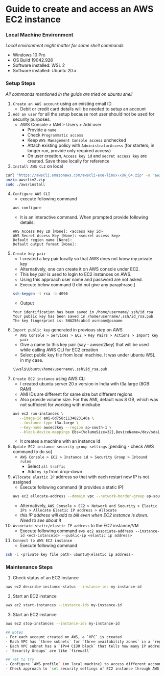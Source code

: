# Guide to create and access an AWS EC2 instance
### Local Machine Environment
*Local environment might matter for some shell commands*
   - Windows 10 Pro
   - OS Build 19042.928
   - Software installed: WSL 2
   - Software installed: Ubuntu 20.x

### Setup Steps
*All commands mentioned in the guide are tried on ubuntu shell*
1. `Create an AWS account` using an existing email ID.
   - Debit or credit card details will be needed to setup an account
2. `Add an user` for all the setup because root user should not be used for security purposes.
   - AWS Console > IAM > Users > Add user
     - Provide a `name`
     - Check `Programmatic access`
     - Keep `AWS Management Console access` unchecked
     - Attach existing policy with `AdministratorAccess` (for starters; in longer run, provide only required access)
     - On user creation, `Access key id` and `secret access key` are created. Save these locally for reference
3. `Install AWS CLI` on local
```bash 
curl "https://awscli.amazonaws.com/awscli-exe-linux-x86_64.zip" -o "awscliv2.zip"
unzip awscliv2.zip
sudo ./aws/install
```
4. `Configure AWS CLI`
   - execute following command
   ```bash
   aws configure
   ```
   - It is an interactive command. When prompted provide following details:
   ```
   AWS Access Key ID [None]: <access key id>
   AWS Secret Access Key [None]: <secret access key>
   Default region name [None]: 
   Default output format [None]:
   ```
5. `Create key pair`
   - I created a key pair locally so that AWS does not know my private key
   - Alternatively, one can create it on AWS console under EC2.
   - This key pair is used to login to EC2 instances on AWS.
   - Using this approach user name and password are not asked.
   - Execute below command (I did not give any paraphrase.)
   ```bash
   ssh-keygen -t rsa -b 4096
   ```
   - Output
   ```
   Your identification has been saved in /home/username/.ssh/id_rsa
   Your public key has been saved in /home/username/.ssh/id_rsa.pub
   The key fingerprint is: SHA256:abcd usrname@pcname
   ```
6. `Import public key` generated in previous step on AWS
   - `AWS Console > Services > EC2 > Key Pairs > Actions > Import key pair`
   - Give a name to this key pair (say - awsec2key) that  will be used while calling AWS CLI for EC2 creation
   - Select public key file from local machine. It was under ubuntu WSL in my case.
   ```bash
   \\wsl$\Ubuntu\home\username\.ssh\id_rsa.pub
   ```
7. `Create EC2 instance` using AWS CLI
   - I created ubuntu server 20.x version in India with t3a.large (8GB RAM)
   - AMI IDs are different for same size but different regions.
   - Also provide volume size. For this AMI, default was 8 GB, which was not sufficient for working with minikube
   ```bash
   aws ec2 run-instances \
      --image-id ami-0d758c1134823146a \
      --instance-type t3a.large \
      --key-name awsec2key --region ap-south-1 \
      --block-device-mappings Ebs={VolumeSize=32},DeviceName=/dev/sda1
   ```
	- It creates a machine with an instance Id
8. `Update EC2 instance security group settings` [pending - check AWS command to do so]
   - `AWS Console > EC2 > Instance id > Security Group > Inbound rules`
     - Select `all traffic`
     - Add `my ip` from drop-down
9. `Allocate elastic IP` address so that with each restart new IP is not assigned
   - Execute following command (it provides a static IP)
   ```bash
   aws ec2 allocate-address --domain vpc --network-border-group ap-south-1
   ```
   - Alternatively, `AWS Console > EC2 > Network and Security > Elastic IPs > Allocate Elastic IP address > Allocate`
   - *this IP address will add to bill even when EC2 instance is down. Need to see about it*
10. `Associate static/elastic IP address` to the EC2 instance/VM
    - Execute following command
      `aws ec2 associate-address --instance-id <ec2-istanceid> --public-ip <elastic ip address>`
11. `Connect to AWS EC2 instance`
    - Execute following command  
   ```bash
   ssh -i <private key file path> ubuntu@<elastic ip address>
   ```
### Maintenance Steps
1. Check status of an EC2 instance
```bash
aws ec2 describe-instance-status --instance-ids my-instance-id
```
2. Start an EC2 instance
```bash
aws ec2 start-instances --instance-ids my-instance-id
```
3. Start an EC2 instance
```bash
aws ec2 stop-instances --instance-ids my-instance-id

## Notes
- For each account created on AWS, a `VPC` is created
- Each VPC has `three subnets` for `three availability zones` in a `region`
- Each VPC subnet has a `IPv4 CIDR block` that tells how many IP addresses are available. In total, around `65,536` IP addresses are available
- `Security Groups` are like `firewall`

## Yet to try
- Configure `AWS profile` (on local machine) to access different accounts?
- Check approach to `set security settings of EC2 instance through AWS CLI`